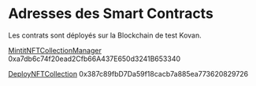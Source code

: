 # Adresses des Smart Contracts

Les contrats sont déployés sur la Blockchain de test Kovan.

[MintitNFTCollectionManager](https://kovan.etherscan.io/address/0xa7db6c74f20ead2Cfb66A437E650d3241B653340) 0xa7db6c74f20ead2Cfb66A437E650d3241B653340

[DeployNFTCollection](https://kovan.etherscan.io/address/0x387c89fbD7Da59f18cacb7a885ea773620829726) 0x387c89fbD7Da59f18cacb7a885ea773620829726